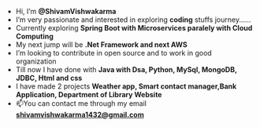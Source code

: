 - Hi, I’m **@ShivamVishwakarma**
- I’m very passionate and interested in exploring **coding** stuffs journey......
- Currently exploring **Spring Boot with Microservices paralely with Cloud Computing**
- My next jump will be **.Net Framework and next AWS**
- I’m looking to contribute in open source and to work in good organization
- Till now I have done with **Java with Dsa, Python, MySql, MongoDB, JDBC, Html and css**
- I have made 2 projects **Weather app, Smart contact manager,Bank Application, Department of Library Website**
- 📫You can contact me through my email **shivamvishwakarma1432@gmail.com**

<!---
--->

